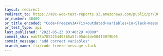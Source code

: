 ```yaml
---
layout: redirect
redirect_to: https://a8c-woo-test-reports.s3.amazonaws.com/public/pr/38409/api/index.html
pr_number: 38409
pr_title_encoded: "Code+Freeze%3A+Fix+outdated+variables+in+Slack+message"
pr_test_type: api
last_published: "2023-05-23 03:40:29 +0000"
commit_sha: eab78a785225449365a5fc05de2de504f39f9b95
commit_message: "add correct variables"
branch_name: fix/code-freeze-message-slack
---
```

